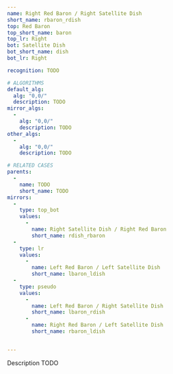 ```yaml
---
name: Right Red Baron / Right Satellite Dish
short_name: rbaron_rdish
top: Red Baron
top_short_name: baron
top_lr: Right
bot: Satellite Dish
bot_short_name: dish
bot_lr: Right

recognition: TODO

# ALGORITHMS
default_alg:
  alg: "0,0/"
  description: TODO
mirror_algs:
  -
    alg: "0,0/"
    description: TODO
other_algs:
  -
    alg: "0,0/"
    description: TODO

# RELATED CASES
parents:
  -
    name: TODO
    short_name: TODO
mirrors:
  -
    type: top_bot
    values: 
      -
        name: Right Satellite Dish / Right Red Baron
        short_name: rdish_rbaron
  -
    type: lr
    values: 
      -
        name: Left Red Baron / Left Satellite Dish
        short_name: lbaron_ldish
  -
    type: pseudo
    values: 
      -
        name: Left Red Baron / Right Satellite Dish
        short_name: lbaron_rdish
      -
        name: Right Red Baron / Left Satellite Dish
        short_name: rbaron_ldish


---
```


Description TODO

